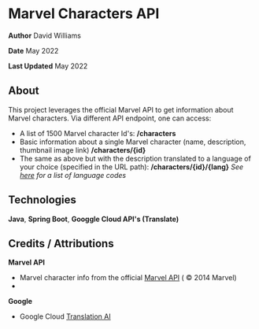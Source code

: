 # Marvel Characters API
**Author** David Williams

**Date** May 2022

**Last Updated** May 2022

## About

This project leverages the official Marvel API to get information about Marvel characters.
Via different API endpoint, one can access:
- A list of 1500 Marvel character Id's:  **/characters**
- Basic information about a single Marvel character (name, description, thumbnail image link)
  **/characters/{id}**
- The same as above but with the description translated to a language of your choice
(specified in the URL path):   **/characters/{id}/{lang}**
 *See [here](https://www.labnol.org/code/19899-google-translate-languages) for a list of language codes*

## Technologies

**Java**, **Spring Boot**, **Googgle Cloud API's (Translate)**

## Credits / Attributions

**Marvel API**
- Marvel character info from the official [Marvel API](https://developer.marvel.com/) ( © 2014 Marvel)
- 
**Google**
- Google Cloud [Translation AI](https://cloud.google.com/translate)

## 


